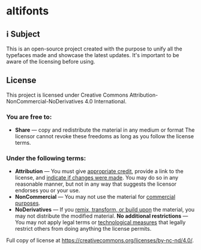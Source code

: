 # altifonts

## ℹ Subject
This is an open-source project created with the purpose to unify all the typefaces made and showcase the latest updates. It's important to be aware of the licensing before using.

## License
This project is licensed under Creative Commons Attribution-NonCommercial-NoDerivatives 4.0 International.

### You are free to:
- **Share** — copy and redistribute the material in any medium or format
  The licensor cannot revoke these freedoms as long as you follow the license terms.

### Under the following terms:
- **Attribution** — You must give [appropriate credit](https://creativecommons.org/licenses/by-nc-nd/4.0/deed.en#ref-appropriate-credit), provide a link to the license, and [indicate if changes were made](https://creativecommons.org/licenses/by-nc-nd/4.0/deed.en#ref-indicate-changes). You may do so in any reasonable manner, but not in any way that suggests the licensor endorses you or your use.
- **NonCommercial** — You may not use the material for [commercial purposes](https://creativecommons.org/licenses/by-nc-nd/4.0/deed.en#ref-commercial-purposes).
- **NoDerivatives** — If you [remix, transform, or build upon](https://creativecommons.org/licenses/by-nc-nd/4.0/deed.en#ref-some-kinds-of-mods) the material, you may not distribute the modified material.
  **No additional restrictions** — You may not apply legal terms or [technological measures](https://creativecommons.org/licenses/by-nc-nd/4.0/deed.en#ref-technological-measures) that legally restrict others from doing anything the license permits.

Full copy of license at https://creativecommons.org/licenses/by-nc-nd/4.0/.
